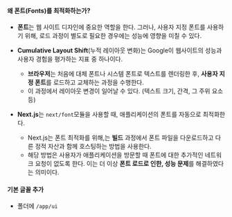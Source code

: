 
#### 왜 폰트(Fonts)를 최적화하는가?

- **폰트**는 웹 사이트 디자인에 중요한 역할을 한다. 그러나, 사용자 지정 폰트를 사용하기 위해, 로드 과정이 별도로 필요한 경우에는 성능에 영향을 미칠 수 있다.

- **Cumulative Layout Shift**(누적 레이아웃 변화)는 Google이 웹사이트의 성능과 사용자 경험을 평가하는 지표 중 하나이다. 
	- **브라우저**는 처음에 대체 폰트나 시스템 폰트로 텍스트를 렌더링한 후, **사용자 지정 폰트**를 로드하고 교체하는 과정을 수행한다.
	- 이 과정에서 레이아웃 변경이 일어날 수 있다. (텍스트 크기, 간격, 그 주위 요소 등)

- **Next.js**는 `next/font`모듈을 사용할 때, 애플리케이션의 폰트를 자동으로 최적화한다.
	- Next.js는 폰트 최적화를 위해,는 **빌드** 과정에서 폰트 파일을 다운로드하고 다른 정적 자산과 함께 호스팅하는 방법을 사용한다. 
	- 해당 방법은 사용자가 애플리케이션을 방문할 때 폰트에 대한 추가적인 네트워크 요청이 없도록 한다. 이는 더 이상 **폰트 로드로 인한, 성능 문제**를 해결하였다는 의미이다.


#### 기본 글꼴 추가

- 폴더에 `/app/ui`